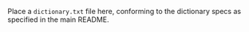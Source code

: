 Place a `dictionary.txt` file here, conforming to the dictionary specs as specified in the main README.
